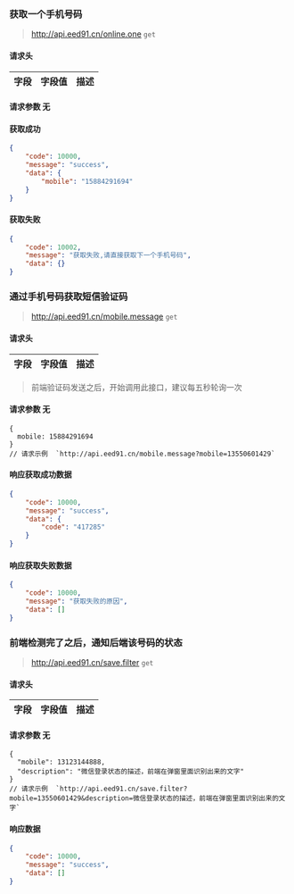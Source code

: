 ### 获取一个手机号码
> http://api.eed91.cn/online.one `get`

#### 请求头
| 字段 | 字段值 | 描述 | 
| :-- | :-- | :-- |

#### 请求参数 无

#### 获取成功
```json
{
    "code": 10000,
    "message": "success",
    "data": {
        "mobile": "15884291694"
    }
}
```
#### 获取失败
```json
{
    "code": 10002,
    "message": "获取失败,请直接获取下一个手机号码",
    "data": {}
}
```

### 通过手机号码获取短信验证码
> http://api.eed91.cn/mobile.message `get`

#### 请求头
| 字段 | 字段值 | 描述 | 
| :-- | :-- | :-- |

> 前端验证码发送之后，开始调用此接口，建议每五秒轮询一次

#### 请求参数 无
```
{
  mobile: 15884291694
}
// 请求示例  `http://api.eed91.cn/mobile.message?mobile=13550601429`
```
#### 响应获取成功数据
```json
{
    "code": 10000,
    "message": "success",
    "data": {
        "code": "417285"
    }
}
```
#### 响应获取失败数据
```json
{
    "code": 10000,
    "message": "获取失败的原因",
    "data": []
}
```

### 前端检测完了之后，通知后端该号码的状态
> http://api.eed91.cn/save.filter `get`

#### 请求头
| 字段 | 字段值 | 描述 | 
| :-- | :-- | :-- |

#### 请求参数 无
```
{
  "mobile": 13123144888,
  "description": "微信登录状态的描述，前端在弹窗里面识别出来的文字"
}
// 请求示例  `http://api.eed91.cn/save.filter?mobile=13550601429&description=微信登录状态的描述，前端在弹窗里面识别出来的文字`
```
#### 响应数据
```json
{
    "code": 10000,
    "message": "success",
    "data": []
}
```
